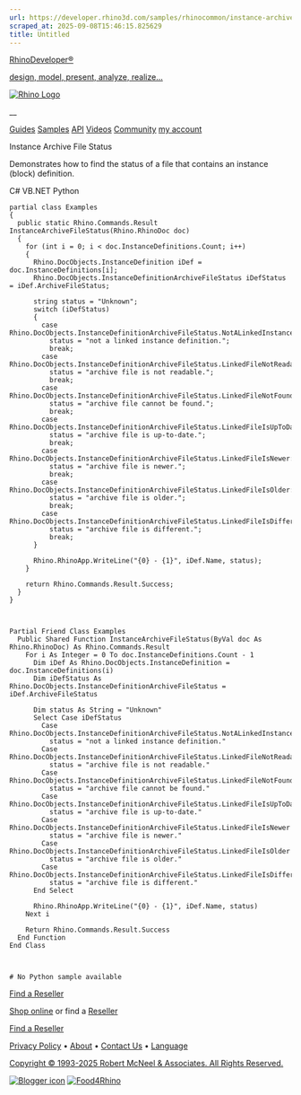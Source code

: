 ```yaml
---
url: https://developer.rhino3d.com/samples/rhinocommon/instance-archive-file-status/
scraped_at: 2025-09-08T15:46:15.825629
title: Untitled
---
```


[RhinoDeveloper®](/)

[design, model, present, analyze, realize...](/)

[![Rhino Logo](https://developer.rhino3d.com/images/rhinodevlogo.png)](/)

__

[Guides](https://developer.rhino3d.com/guides)
[Samples](https://developer.rhino3d.com/samples)
[API](https://developer.rhino3d.com/api)
[Videos](https://developer.rhino3d.com/videos)
[Community](https://discourse.mcneel.com/c/rhino-developer) [my account
](https://www.rhino3d.com/my-account/ "Manage your account, licenses, and
teams")

Instance Archive File Status

Demonstrates how to find the status of a file that contains an instance
(block) definition.

C# VB.NET Python

    
    
    partial class Examples
    {
      public static Rhino.Commands.Result InstanceArchiveFileStatus(Rhino.RhinoDoc doc)
      {
        for (int i = 0; i < doc.InstanceDefinitions.Count; i++)
        {
          Rhino.DocObjects.InstanceDefinition iDef = doc.InstanceDefinitions[i];
          Rhino.DocObjects.InstanceDefinitionArchiveFileStatus iDefStatus = iDef.ArchiveFileStatus;
    
          string status = "Unknown";
          switch (iDefStatus)
          {
            case Rhino.DocObjects.InstanceDefinitionArchiveFileStatus.NotALinkedInstanceDefinition:
              status = "not a linked instance definition.";
              break;
            case Rhino.DocObjects.InstanceDefinitionArchiveFileStatus.LinkedFileNotReadable:
              status = "archive file is not readable.";
              break;
            case Rhino.DocObjects.InstanceDefinitionArchiveFileStatus.LinkedFileNotFound:
              status = "archive file cannot be found.";
              break;
            case Rhino.DocObjects.InstanceDefinitionArchiveFileStatus.LinkedFileIsUpToDate:
              status = "archive file is up-to-date.";
              break;
            case Rhino.DocObjects.InstanceDefinitionArchiveFileStatus.LinkedFileIsNewer:
              status = "archive file is newer.";
              break;
            case Rhino.DocObjects.InstanceDefinitionArchiveFileStatus.LinkedFileIsOlder:
              status = "archive file is older.";
              break;
            case Rhino.DocObjects.InstanceDefinitionArchiveFileStatus.LinkedFileIsDifferent:
              status = "archive file is different.";
              break;
          }
    
          Rhino.RhinoApp.WriteLine("{0} - {1}", iDef.Name, status);
        }
    
        return Rhino.Commands.Result.Success;
      }
    }
    
    
    
    Partial Friend Class Examples
      Public Shared Function InstanceArchiveFileStatus(ByVal doc As Rhino.RhinoDoc) As Rhino.Commands.Result
    	For i As Integer = 0 To doc.InstanceDefinitions.Count - 1
    	  Dim iDef As Rhino.DocObjects.InstanceDefinition = doc.InstanceDefinitions(i)
    	  Dim iDefStatus As Rhino.DocObjects.InstanceDefinitionArchiveFileStatus = iDef.ArchiveFileStatus
    
    	  Dim status As String = "Unknown"
    	  Select Case iDefStatus
    		Case Rhino.DocObjects.InstanceDefinitionArchiveFileStatus.NotALinkedInstanceDefinition
    		  status = "not a linked instance definition."
    		Case Rhino.DocObjects.InstanceDefinitionArchiveFileStatus.LinkedFileNotReadable
    		  status = "archive file is not readable."
    		Case Rhino.DocObjects.InstanceDefinitionArchiveFileStatus.LinkedFileNotFound
    		  status = "archive file cannot be found."
    		Case Rhino.DocObjects.InstanceDefinitionArchiveFileStatus.LinkedFileIsUpToDate
    		  status = "archive file is up-to-date."
    		Case Rhino.DocObjects.InstanceDefinitionArchiveFileStatus.LinkedFileIsNewer
    		  status = "archive file is newer."
    		Case Rhino.DocObjects.InstanceDefinitionArchiveFileStatus.LinkedFileIsOlder
    		  status = "archive file is older."
    		Case Rhino.DocObjects.InstanceDefinitionArchiveFileStatus.LinkedFileIsDifferent
    		  status = "archive file is different."
    	  End Select
    
    	  Rhino.RhinoApp.WriteLine("{0} - {1}", iDef.Name, status)
    	Next i
    
    	Return Rhino.Commands.Result.Success
      End Function
    End Class
    
    
    
    # No Python sample available
    

  

[Find a Reseller](https://www.rhino3d.com/sales)

[Shop online](https://www.rhino3d.com/store) or find a
[Reseller](https://www.rhino3d.com/sales)

[Find a Reseller](https://www.rhino3d.com/sales)

[Privacy Policy](https://www.rhino3d.com/privacy) •
[About](https://www.rhino3d.com/mcneel/about) • [Contact
Us](https://www.rhino3d.com/mcneel/contact) • [
Language](https://www.rhino3d.com/language "Change to a different region or
language")

[Copyright © 1993-2025 Robert McNeel & Associates. All Rights
Reserved.](https://www.rhino3d.com/mcneel/about)

[](https://www.facebook.com/McNeelRhinoceros/)
[](https://twitter.com/bobmcneel) [](https://www.linkedin.com/groups/75313/)
[](https://www.youtube.com/user/RhinoGuide/videos) [](https://vimeo.com/rhino)
[![Blogger
icon](https://developer.rhino3d.com/images/blogger.svg)](http://blog.rhino3d.com/)
[![Food4Rhino](https://developer.rhino3d.com/images/f4r_icon_01.svg)](https://www.food4rhino.com)

